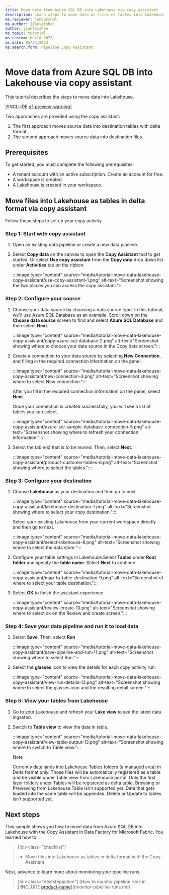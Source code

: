 ```yaml
---
title: Move data from Azure SQL DB into Lakehouse via copy assistant
description: Learn steps to move data as files or tables into Lakehouse.
ms.reviewer: jonburchel
ms.author: jianleishen
author: jianleishen
ms.topic: tutorial
ms.custom: build-2023
ms.date: 05/23/2023
ms.search.form: Pipeline Copy Assistant
---
```


# Move data from Azure SQL DB into Lakehouse via copy assistant

This tutorial describes the steps to move data into Lakehouse.

[!INCLUDE [df-preview-warning](includes/data-factory-preview-warning.md)]

Two approaches are provided using the copy assistant:

1. The first approach moves source data into destination tables with delta format.
2. The second approach moves source data into destination files.

## Prerequisites

To get started, you must complete the following prerequisites:

- A tenant account with an active subscription. Create an account for free.
- A workspace is created.
- A Lakehouse is created in your workspace.

## Move files into Lakehouse as tables in delta format via copy assistant

Follow these steps to set up your copy activity.

### Step 1: Start with copy assistant

1. Open an existing data pipeline or create a new data pipeline.

2. Select **Copy data** on the canvas to open the **Copy Assistant** tool to get started. Or select **Use copy assistant** from the **Copy data** drop down list under **Activities** tab on the ribbon.

   :::image type="content" source="media/tutorial-move-data-lakehouse-copy-assistant/use-copy-assistant-1.png" alt-text="Screenshot showing the two places you can access the copy assistant.":::

### Step 2: Configure your source

1. Choose your data source by choosing a data source type. In this tutorial, we'll use Azure SQL Database as an example. Scroll down on the **Choose data source** screen to find and select **Azure SQL Database** and then select **Next**.

   :::image type="content" source="media/tutorial-move-data-lakehouse-copy-assistant/copy-azure-sql-database-2.png" alt-text="Screenshot showing where to choose your data source in the Copy data screen.":::

2. Create a connection to your data source by selecting **New Connection**, and filling in the required connection information on the panel.

   :::image type="content" source="media/tutorial-move-data-lakehouse-copy-assistant/new-connection-3.png" alt-text="Screenshot showing where to select New connection.":::

   After you fill in the required connection information on the panel, select **Next**.

   Once your connection is created successfully, you will see a list of tables you can select.

   :::image type="content" source="media/tutorial-move-data-lakehouse-copy-assistant/azure-sql-sample-database-connection-5.png" alt-text="Screenshot showing where to refresh your connection information.":::

3. Select the table(s) that is to be moved. Then, select **Next**.

   :::image type="content" source="media/tutorial-move-data-lakehouse-copy-assistant/product-customer-tables-6.png" alt-text="Screenshot showing where to select the tables.":::

### Step 3: Configure your destination

1. Choose **Lakehouse** as your destination and then go to next.

   :::image type="content" source="media/tutorial-move-data-lakehouse-copy-assistant/lakehouse-destination-7.png" alt-text="Screenshot showing where to select your copy destination.":::

   Select your existing Lakehouse from your current workspace directly and then go to next.

   :::image type="content" source="media/tutorial-move-data-lakehouse-copy-assistant/select-lakehouse-8.png" alt-text="Screenshot showing where to select the data store.":::

2. Configure your table settings in Lakehouse.Select **Tables** under **Root folder** and specify the **table name**. Select **Next** to continue.

   :::image type="content" source="media/tutorial-move-data-lakehouse-copy-assistant/map-to-table-destination-9.png" alt-text="Screenshot of where to select your table destination.":::

3. Select **OK** to finish the assistant experience.

   :::image type="content" source="media/tutorial-move-data-lakehouse-copy-assistant/review-create-10.png" alt-text="Screenshot showing where to select ok on the Review and create screen.":::

### Step 4: Save your data pipeline and run it to load data

1. Select **Save**. Then, select **Run**

   :::image type="content" source="media/tutorial-move-data-lakehouse-copy-assistant/save-pipeline-and-run-11.png" alt-text="Screenshot showing where to select Run.":::

2. Select the **glasses** icon to view the details for each copy activity run:

   :::image type="content" source="media/tutorial-move-data-lakehouse-copy-assistant/view-run-details-12.png" alt-text="Screenshot showing where to select the glasses icon and the resulting detail screen.":::

### Step 5: View your tables from Lakehouse

1. Go to your Lakehouse and refresh your **Lake view** to see the latest data ingested.

2. Switch to **Table view** to view the data in table.

   :::image type="content" source="media/tutorial-move-data-lakehouse-copy-assistant/view-table-output-13.png" alt-text="Screenshot showing where to switch to Table view.":::

   > [!Note]
   > Currently data lands into Lakehouse Tables folders (a managed area) in Delta format only. Those files will be automatically registered as a table and be visible under Table view from Lakehouse portal.
   > Only the first layer folders under Tables will be registered as delta table.
   > Browsing or Previewing from Lakehouse Table isn't supported yet.
   > Data that gets loaded into the same table will be appended. Delete or Update to tables isn't supported yet.

## Next steps

This sample shows you how to move data from Azure SQL DB into Lakehouse with the Copy Assistant in Data Factory for Microsoft Fabric.  You learned how to:

> [!div class="checklist"]
> - Move files into Lakehouse as tables in delta format with the Copy Assistant.

Next, advance to learn more about monitoring your pipeline runs.

> [!div class="nextstepaction"]
> [How to monitor pipeline runs in [!INCLUDE [product-name](../includes/product-name.md)]](monitor-pipeline-runs.md)
